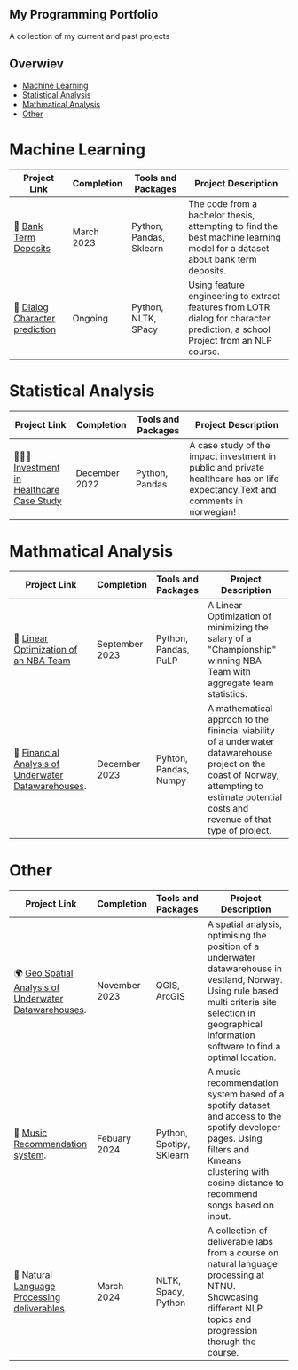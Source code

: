 ## My Programming Portfolio
A collection of my current and past projects

## Overwiev
- [Machine Learning](#Machine-Learning)
- [Statistical Analysis](#Statistical-Analysis)
- [Mathmatical Analysis](#Mathmatical-Analysis)
- [Other](#Other)


# Machine Learning
| Project Link | Completion | Tools and Packages | Project Description | 
|---|---|---|---|
|🏦 [Bank Term Deposits](https://github.com/MarcusHjertaas/Macine-Learning/blob/main/Bachelor%20code%20full.ipynb) | March 2023 |Python, Pandas, Sklearn | The code from a bachelor thesis, attempting to find the best machine learning model for a dataset about bank term deposits. |
| 🏹 [Dialog Character prediction](https://github.com/MarcusHjertaas/Macine-Learning/blob/main/Character%20prediction.ipynb) | Ongoing | Python, NLTK, SPacy | Using feature engineering to extract features from LOTR dialog for character prediction, a school Project from an NLP course. |



# Statistical Analysis
| Project Link | Completion | Tools and Packages | Project Description | 
|---|---|---|---|
|👩🏻‍⚕️ [Investment in Healthcare Case Study](https://github.com/MarcusHjertaas/Statistical-Analysis/blob/main/Anvendt%20Eksamen.ipynb) | December 2022 |Python, Pandas| A case study of the impact investment in public and private healthcare has on life expectancy.Text and comments in norwegian!|



# Mathmatical Analysis
| Project Link | Completion | Tools and Packages | Project Description | 
|---|---|---|---|
| 🏀 [Linear Optimization of an NBA Team](https://github.com/MarcusHjertaas/Mathmatical-Analysis/blob/main/NBA%20Team%20Optimization.ipynb) | September 2023 |Python, Pandas, PuLP| A Linear Optimization of minimizing the salary of a "Championship" winning NBA Team with aggregate team statistics. |
|  :money_with_wings: [Financial Analysis of Underwater Datawarehouses](https://github.com/MarcusHjertaas/Mathmatical-Analysis/blob/main/AppliedMathematics%20(2).pdf). | December 2023 | Pyhton, Pandas, Numpy | A mathematical approch to the finincial viability of a underwater datawarehouse project on the coast of Norway, attempting to estimate potential costs and revenue of that type of project. |

# Other
| Project Link | Completion | Tools and Packages | Project Description | 
|---|---|---|---|
| :earth_africa: [Geo Spatial Analysis of Underwater Datawarehouses](https://github.com/MarcusHjertaas/Other-projects/blob/main/reportAppliedDataScience.pdf). | November 2023 | QGIS, ArcGIS | A spatial analysis, optimising the position of a underwater datawarehouse in vestland, Norway. Using rule based multi criteria site selection in geographical information software to find a optimal location. |
| :musical_score: [Music Recommendation system](https://github.com/MarcusHjertaas/Other-projects/blob/main/music%20recommendation%20system_git.ipynb). | Febuary 2024 | Python, Spotipy, SKlearn | A music recommendation system based of a spotify dataset and access to the spotify developer pages. Using filters and Kmeans clustering with cosine distance to recommend songs based on input. |
| :page_facing_up: [Natural Language Processing deliverables](https://github.com/MarcusHjertaas/Other-projects/tree/main/Labber). | March 2024 | NLTK, Spacy, Python | A collection of deliverable labs from a course on natural language processing at NTNU. Showcasing different NLP topics and progression thorugh the course. |
